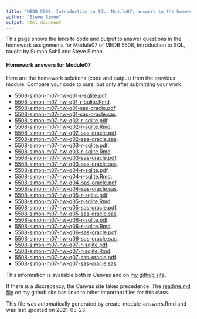 ```yaml
---
title: "MEDB 5508: Introduction to SQL, Module07, answers to the homework"
author: "Steve Simon"
output: html_document
---
```


<!--This file was first created on 2021-08-23-->

This page shows the links to code and output to answer questions in the homework assignments for Module07 of MEDB 5508, Introduction to SQL, taught by Suman Sahil and Steve Simon. 

#### Homework answers for Module07 

<!--resources-homework-1-->

Here are the homework solutions (code and output) from the previous module. Compare your code to ours, but only after submitting your work.

+ [5508-simon-m07-hw-q01-r-sqlite.pdf][m07-hw-q01-r-sqlite.pdf].
+ [5508-simon-m07-hw-q01-r-sqlite.Rmd][m07-hw-q01-r-sqlite.Rmd].
+ [5508-simon-m07-hw-q01-sas-oracle.pdf][m07-hw-q01-sas-oracle.pdf].
+ [5508-simon-m07-hw-q01-sas-oracle.sas][m07-hw-q01-sas-oracle.sas].
+ [5508-simon-m07-hw-q02-r-sqlite.pdf][m07-hw-q02-r-sqlite.pdf].
+ [5508-simon-m07-hw-q02-r-sqlite.Rmd][m07-hw-q02-r-sqlite.Rmd].
+ [5508-simon-m07-hw-q02-sas-oracle.pdf][m07-hw-q02-sas-oracle.pdf].
+ [5508-simon-m07-hw-q02-sas-oracle.sas][m07-hw-q02-sas-oracle.sas].
+ [5508-simon-m07-hw-q03-r-sqlite.pdf][m07-hw-q03-r-sqlite.pdf].
+ [5508-simon-m07-hw-q03-r-sqlite.Rmd][m07-hw-q03-r-sqlite.Rmd].
+ [5508-simon-m07-hw-q03-sas-oracle.pdf][m07-hw-q03-sas-oracle.pdf].
+ [5508-simon-m07-hw-q03-sas-oracle.sas][m07-hw-q03-sas-oracle.sas].
+ [5508-simon-m07-hw-q04-r-sqlite.pdf][m07-hw-q04-r-sqlite.pdf].
+ [5508-simon-m07-hw-q04-r-sqlite.Rmd][m07-hw-q04-r-sqlite.Rmd].
+ [5508-simon-m07-hw-q04-sas-oracle.pdf][m07-hw-q04-sas-oracle.pdf].
+ [5508-simon-m07-hw-q04-sas-oracle.sas][m07-hw-q04-sas-oracle.sas].
+ [5508-simon-m07-hw-q05-r-sqlite.pdf][m07-hw-q05-r-sqlite.pdf].
+ [5508-simon-m07-hw-q05-r-sqlite.Rmd][m07-hw-q05-r-sqlite.Rmd].
+ [5508-simon-m07-hw-q05-sas-oracle.pdf][m07-hw-q05-sas-oracle.pdf].
+ [5508-simon-m07-hw-q05-sas-oracle.sas][m07-hw-q05-sas-oracle.sas].
+ [5508-simon-m07-hw-q06-r-sqlite.pdf][m07-hw-q06-r-sqlite.pdf].
+ [5508-simon-m07-hw-q06-r-sqlite.Rmd][m07-hw-q06-r-sqlite.Rmd].
+ [5508-simon-m07-hw-q06-sas-oracle.pdf][m07-hw-q06-sas-oracle.pdf].
+ [5508-simon-m07-hw-q06-sas-oracle.sas][m07-hw-q06-sas-oracle.sas].
+ [5508-simon-m07-hw-q07-r-sqlite.pdf][m07-hw-q07-r-sqlite.pdf].
+ [5508-simon-m07-hw-q07-r-sqlite.Rmd][m07-hw-q07-r-sqlite.Rmd].
+ [5508-simon-m07-hw-q07-sas-oracle.pdf][m07-hw-q07-sas-oracle.pdf].
+ [5508-simon-m07-hw-q07-sas-oracle.sas][m07-hw-q07-sas-oracle.sas].

<!---my git--->
This information is available both in Canvas and on [my github site][thisf].

If there is a discrepancy, the Canvas site takes precedence. The [readme.md file][mygit] on my github site has links to other important files for this class.

This file was automatically generated by create-module-answers.Rmd and was last updated on 2021-08-23.

[thisf]: https://github.com/pmean/introduction-to-sql/blob/master/modules/5508-07-answers.md
[mygit]: https://github.com/pmean/introduction-to-sql/blob/master/README.md
<!---my git--->

<!--resources-homework-2-->

<!---rmd_o--->
[m07-hw-q01-r-sqlite.pdf]: https://github.com/pmean/introduction-to-sql/blob/master/results/5508-simon-m07-hw-q01-r-sqlite.pdf
[m07-hw-q02-r-sqlite.pdf]: https://github.com/pmean/introduction-to-sql/blob/master/results/5508-simon-m07-hw-q02-r-sqlite.pdf
[m07-hw-q03-r-sqlite.pdf]: https://github.com/pmean/introduction-to-sql/blob/master/results/5508-simon-m07-hw-q03-r-sqlite.pdf
[m07-hw-q04-r-sqlite.pdf]: https://github.com/pmean/introduction-to-sql/blob/master/results/5508-simon-m07-hw-q04-r-sqlite.pdf
[m07-hw-q05-r-sqlite.pdf]: https://github.com/pmean/introduction-to-sql/blob/master/results/5508-simon-m07-hw-q05-r-sqlite.pdf
[m07-hw-q06-r-sqlite.pdf]: https://github.com/pmean/introduction-to-sql/blob/master/results/5508-simon-m07-hw-q06-r-sqlite.pdf
[m07-hw-q07-r-sqlite.pdf]: https://github.com/pmean/introduction-to-sql/blob/master/results/5508-simon-m07-hw-q07-r-sqlite.pdf

<!---sas_o--->
[m07-hw-q01-sas-oracle.pdf]: https://github.com/pmean/introduction-to-sql/blob/master/results/5508-simon-m07-hw-q01-sas-oracle.pdf
[m07-hw-q02-sas-oracle.pdf]: https://github.com/pmean/introduction-to-sql/blob/master/results/5508-simon-m07-hw-q02-sas-oracle.pdf
[m07-hw-q03-sas-oracle.pdf]: https://github.com/pmean/introduction-to-sql/blob/master/results/5508-simon-m07-hw-q03-sas-oracle.pdf
[m07-hw-q04-sas-oracle.pdf]: https://github.com/pmean/introduction-to-sql/blob/master/results/5508-simon-m07-hw-q04-sas-oracle.pdf
[m07-hw-q05-sas-oracle.pdf]: https://github.com/pmean/introduction-to-sql/blob/master/results/5508-simon-m07-hw-q05-sas-oracle.pdf
[m07-hw-q06-sas-oracle.pdf]: https://github.com/pmean/introduction-to-sql/blob/master/results/5508-simon-m07-hw-q06-sas-oracle.pdf
[m07-hw-q07-sas-oracle.pdf]: https://github.com/pmean/introduction-to-sql/blob/master/results/5508-simon-m07-hw-q07-sas-oracle.pdf

<!---rmd_h--->
[m07-hw-q01-r-sqlite.Rmd]: https://github.com/pmean/introduction-to-sql/blob/master/src/5508-simon-m07-hw-q01-r-sqlite.Rmd
[m07-hw-q02-r-sqlite.Rmd]: https://github.com/pmean/introduction-to-sql/blob/master/src/5508-simon-m07-hw-q02-r-sqlite.Rmd
[m07-hw-q03-r-sqlite.Rmd]: https://github.com/pmean/introduction-to-sql/blob/master/src/5508-simon-m07-hw-q03-r-sqlite.Rmd
[m07-hw-q04-r-sqlite.Rmd]: https://github.com/pmean/introduction-to-sql/blob/master/src/5508-simon-m07-hw-q04-r-sqlite.Rmd
[m07-hw-q05-r-sqlite.Rmd]: https://github.com/pmean/introduction-to-sql/blob/master/src/5508-simon-m07-hw-q05-r-sqlite.Rmd
[m07-hw-q06-r-sqlite.Rmd]: https://github.com/pmean/introduction-to-sql/blob/master/src/5508-simon-m07-hw-q06-r-sqlite.Rmd
[m07-hw-q07-r-sqlite.Rmd]: https://github.com/pmean/introduction-to-sql/blob/master/src/5508-simon-m07-hw-q07-r-sqlite.Rmd

<!---sas_h--->
[m07-hw-q01-sas-oracle.sas]: https://github.com/pmean/introduction-to-sql/blob/master/src/5508-simon-m07-hw-q01-sas-oracle.sas
[m07-hw-q02-sas-oracle.sas]: https://github.com/pmean/introduction-to-sql/blob/master/src/5508-simon-m07-hw-q02-sas-oracle.sas
[m07-hw-q03-sas-oracle.sas]: https://github.com/pmean/introduction-to-sql/blob/master/src/5508-simon-m07-hw-q03-sas-oracle.sas
[m07-hw-q04-sas-oracle.sas]: https://github.com/pmean/introduction-to-sql/blob/master/src/5508-simon-m07-hw-q04-sas-oracle.sas
[m07-hw-q05-sas-oracle.sas]: https://github.com/pmean/introduction-to-sql/blob/master/src/5508-simon-m07-hw-q05-sas-oracle.sas
[m07-hw-q06-sas-oracle.sas]: https://github.com/pmean/introduction-to-sql/blob/master/src/5508-simon-m07-hw-q06-sas-oracle.sas
[m07-hw-q07-sas-oracle.sas]: https://github.com/pmean/introduction-to-sql/blob/master/src/5508-simon-m07-hw-q07-sas-oracle.sas


